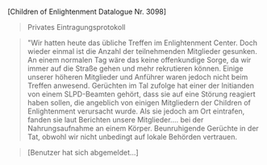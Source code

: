 [Children of Enlightenment Datalogue Nr. 3098]

> Privates Eintragungsprotokoll

> "Wir hatten heute das übliche Treffen im Enlightenment Center. Doch wieder einmal ist die Anzahl der teilnehmenden Mitglieder gesunken. An einem normalen Tag wäre das keine offenkundige Sorge, da wir immer auf die Straße gehen und mehr rekrutieren können. Einige unserer höheren Mitglieder und Anführer waren jedoch nicht beim Treffen anwesend. Gerüchten im Tal zufolge hat einer der Initianden von einem SLPD-Beamten gehört, dass sie auf eine Störung reagiert haben sollen, die angeblich von einigen Mitgliedern der Children of Enlightenment verursacht wurde. Als sie jedoch am Ort eintrafen, fanden sie laut Berichten unsere Mitglieder.... bei der Nahrungsaufnahme an einem Körper. Beunruhigende Gerüchte in der Tat, obwohl wir nicht unbedingt auf lokale Behörden vertrauen.

> [Benutzer hat sich abgemeldet...]
